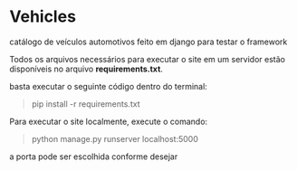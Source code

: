# Vehicles
catálogo de veículos automotivos feito em django para testar o framework

Todos os arquivos necessários para executar o site em um servidor estão disponíveis no
arquivo **requirements.txt**.  

basta executar o seguinte código dentro do terminal:
> pip install -r requirements.txt

Para executar o site localmente, execute o comando:
> python manage.py runserver localhost:5000
> 
a porta pode ser escolhida conforme desejar 
